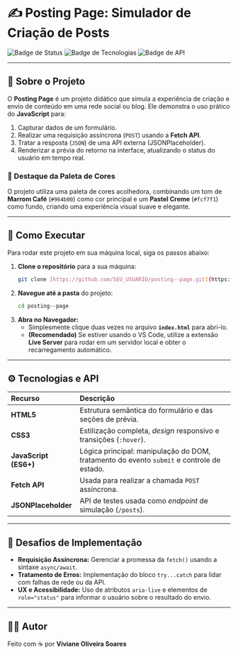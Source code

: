 # ✍️ Posting Page: Simulador de Criação de Posts

![Badge de Status](https://img.shields.io/badge/Status-Concluído-success)
![Badge de Tecnologias](https://img.shields.io/badge/Tecnologias-HTML%20|%20CSS%20|%20JavaScript-blue)
![Badge de API](https://img.shields.io/badge/API-JSONPlaceholder-informational)

---

## 📖 Sobre o Projeto

O **Posting Page** é um projeto didático que simula a experiência de criação e envio de conteúdo em uma rede social ou blog. Ele demonstra o uso prático do **JavaScript** para:

1.  Capturar dados de um formulário.
2.  Realizar uma requisição assíncrona (`POST`) usando a **Fetch API**.
3.  Tratar a resposta (`JSON`) de uma API externa (JSONPlaceholder).
4.  Renderizar a prévia do retorno na interface, atualizando o status do usuário em tempo real.

### 🎨 Destaque da Paleta de Cores

O projeto utiliza uma paleta de cores acolhedora, combinando um tom de **Marrom Café** (`#964b00`) como cor principal e um **Pastel Creme** (`#fcf7f1`) como fundo, criando uma experiência visual suave e elegante.

---

## 🚀 Como Executar

Para rodar este projeto em sua máquina local, siga os passos abaixo:

1.  **Clone o repositório** para a sua máquina:
    ```bash
    git clone [https://github.com/SEU_USUARIO/posting--page.git](https://github.com/SEU_USUARIO/posting--page.git)
    ```
2.  **Navegue até a pasta** do projeto:
    ```bash
    cd posting--page
    ```
3.  **Abra no Navegador:**
    * Simplesmente clique duas vezes no arquivo **`index.html`** para abri-lo.
    * **(Recomendado)** Se estiver usando o VS Code, utilize a extensão **Live Server** para rodar em um servidor local e obter o recarregamento automático.

---

## ⚙️ Tecnologias e API

| Recurso | Descrição |
| :--- | :--- |
| **HTML5** | Estrutura semântica do formulário e das seções de prévia. |
| **CSS3** | Estilização completa, *design* responsivo e transições (`:hover`). |
| **JavaScript (ES6+)** | Lógica principal: manipulação do DOM, tratamento do evento `submit` e controle de estado. |
| **Fetch API** | Usada para realizar a chamada `POST` assíncrona. |
| **JSONPlaceholder** | API de testes usada como *endpoint* de simulação (`/posts`). |

---

## 🎯 Desafios de Implementação

* **Requisição Assíncrona:** Gerenciar a promessa da `fetch()` usando a sintaxe `async/await`.
* **Tratamento de Erros:** Implementação do bloco `try...catch` para lidar com falhas de rede ou da API.
* **UX e Acessibilidade:** Uso de atributos `aria-live` e elementos de `role="status"` para informar o usuário sobre o resultado do envio.

---

## 👨‍💻 Autor

Feito com ☕ por **Viviane Oliveira Soares**

